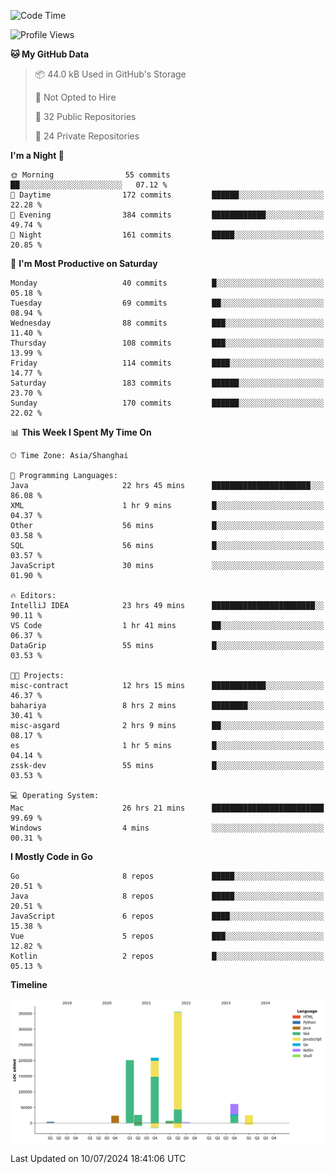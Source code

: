 <!--START_SECTION:waka-->
![Code Time](http://img.shields.io/badge/Code%20Time-2%2C510%20hrs%2043%20mins-blue)

![Profile Views](http://img.shields.io/badge/Profile%20Views-0-blue)

**🐱 My GitHub Data** 

> 📦 44.0 kB Used in GitHub's Storage 
 > 
> 🚫 Not Opted to Hire
 > 
> 📜 32 Public Repositories 
 > 
> 🔑 24 Private Repositories 
 > 
**I'm a Night 🦉** 

```text
🌞 Morning                55 commits          ██░░░░░░░░░░░░░░░░░░░░░░░   07.12 % 
🌆 Daytime                172 commits         ██████░░░░░░░░░░░░░░░░░░░   22.28 % 
🌃 Evening                384 commits         ████████████░░░░░░░░░░░░░   49.74 % 
🌙 Night                  161 commits         █████░░░░░░░░░░░░░░░░░░░░   20.85 % 
```
📅 **I'm Most Productive on Saturday** 

```text
Monday                   40 commits          █░░░░░░░░░░░░░░░░░░░░░░░░   05.18 % 
Tuesday                  69 commits          ██░░░░░░░░░░░░░░░░░░░░░░░   08.94 % 
Wednesday                88 commits          ███░░░░░░░░░░░░░░░░░░░░░░   11.40 % 
Thursday                 108 commits         ███░░░░░░░░░░░░░░░░░░░░░░   13.99 % 
Friday                   114 commits         ████░░░░░░░░░░░░░░░░░░░░░   14.77 % 
Saturday                 183 commits         ██████░░░░░░░░░░░░░░░░░░░   23.70 % 
Sunday                   170 commits         ██████░░░░░░░░░░░░░░░░░░░   22.02 % 
```


📊 **This Week I Spent My Time On** 

```text
🕑︎ Time Zone: Asia/Shanghai

💬 Programming Languages: 
Java                     22 hrs 45 mins      ██████████████████████░░░   86.08 % 
XML                      1 hr 9 mins         █░░░░░░░░░░░░░░░░░░░░░░░░   04.37 % 
Other                    56 mins             █░░░░░░░░░░░░░░░░░░░░░░░░   03.58 % 
SQL                      56 mins             █░░░░░░░░░░░░░░░░░░░░░░░░   03.57 % 
JavaScript               30 mins             ░░░░░░░░░░░░░░░░░░░░░░░░░   01.90 % 

🔥 Editors: 
IntelliJ IDEA            23 hrs 49 mins      ███████████████████████░░   90.11 % 
VS Code                  1 hr 41 mins        ██░░░░░░░░░░░░░░░░░░░░░░░   06.37 % 
DataGrip                 55 mins             █░░░░░░░░░░░░░░░░░░░░░░░░   03.53 % 

🐱‍💻 Projects: 
misc-contract            12 hrs 15 mins      ████████████░░░░░░░░░░░░░   46.37 % 
bahariya                 8 hrs 2 mins        ████████░░░░░░░░░░░░░░░░░   30.41 % 
misc-asgard              2 hrs 9 mins        ██░░░░░░░░░░░░░░░░░░░░░░░   08.17 % 
es                       1 hr 5 mins         █░░░░░░░░░░░░░░░░░░░░░░░░   04.14 % 
zssk-dev                 55 mins             █░░░░░░░░░░░░░░░░░░░░░░░░   03.53 % 

💻 Operating System: 
Mac                      26 hrs 21 mins      █████████████████████████   99.69 % 
Windows                  4 mins              ░░░░░░░░░░░░░░░░░░░░░░░░░   00.31 % 
```

**I Mostly Code in Go** 

```text
Go                       8 repos             █████░░░░░░░░░░░░░░░░░░░░   20.51 % 
Java                     8 repos             █████░░░░░░░░░░░░░░░░░░░░   20.51 % 
JavaScript               6 repos             ████░░░░░░░░░░░░░░░░░░░░░   15.38 % 
Vue                      5 repos             ███░░░░░░░░░░░░░░░░░░░░░░   12.82 % 
Kotlin                   2 repos             █░░░░░░░░░░░░░░░░░░░░░░░░   05.13 % 
```



**Timeline**

![Lines of Code chart](https://raw.githubusercontent.com/youtiaoguagua/youtiaoguagua/master/assets/bar_graph.png)


 Last Updated on 10/07/2024 18:41:06 UTC
<!--END_SECTION:waka-->